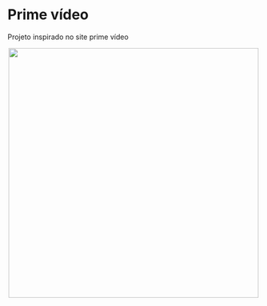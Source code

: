 # Prime vídeo
Projeto inspirado no site prime vídeo 

<div align="center">
<img src="" width="500px"/>
</div>
